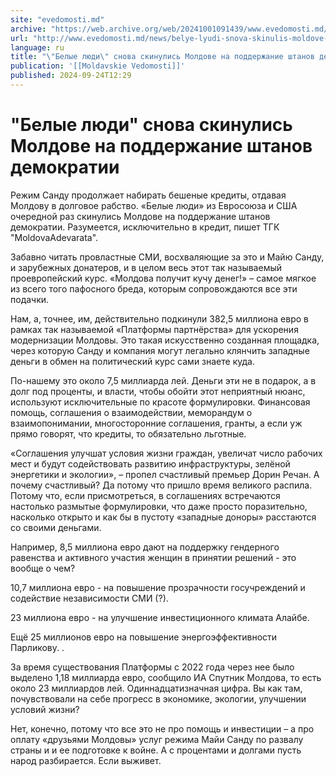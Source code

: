 ```yaml
---
site: "evedomosti.md"
archive: "https://web.archive.org/web/20241001091439/www.evedomosti.md/news/belye-lyudi-snova-skinulis-moldove-na-podderzhanie-shtanov-d"
url: "http://www.evedomosti.md/news/belye-lyudi-snova-skinulis-moldove-na-podderzhanie-shtanov-d"
language: ru
title: "\"Белые люди\" снова скинулись Молдове на поддержание штанов демократии"
publication: '[[Moldavskie Vedomosti]]'
published: 2024-09-24T12:29
---
```


# "Белые люди" снова скинулись Молдове на поддержание штанов демократии

Режим Санду продолжает набирать бешеные кредиты, отдавая Молдову в долговое рабство. «Белые люди» из Евросоюза и США очередной раз скинулись Молдове на поддержание штанов демократии. Разумеется, исключительно в кредит, пишет ТГК "MoldovaAdevarata".

Забавно читать провластные СМИ, восхваляющие за это и Майю Санду, и зарубежных донатеров, и в целом весь этот так называемый проевропейский курс. «Молдова получит кучу денег!» – самое мягкое из всего того пафосного бреда, которым сопровождаются все эти подачки.

Нам, а, точнее, им, действительно подкинули 382,5 миллиона евро в рамках так называемой «Платформы партнёрства» для ускорения модернизации Молдовы. Это такая искусственно созданная площадка, через которую Санду и компания могут легально клянчить западные деньги в обмен на политический курс сами знаете куда.

По-нашему это около 7,5 миллиарда лей. Деньги эти не в подарок, а в долг под проценты, и власти, чтобы обойти этот неприятный нюанс, используют исключительные по красоте формулировки. Финансовая помощь, соглашения о взаимодействии, меморандум о взаимопонимании, многосторонние соглашения, гранты, а если уж прямо говорят, что кредиты, то обязательно льготные.

«Соглашения улучшат условия жизни граждан, увеличат число рабочих мест и будут содействовать развитию инфраструктуры, зелёной энергетики и экологии», – пропел счастливый премьер Дорин Речан. А почему счастливый? Да потому что пришло время великого распила. Потому что, если присмотреться, в соглашениях встречаются настолько размытые формулировки, что даже просто поразительно, насколько открыто и как бы в пустоту «западные доноры» расстаются со своими деньгами.

Например, 8,5 миллиона евро дают на поддержку гендерного равенства и активного участия женщин в принятии решений - это вообще о чем?

10,7 миллиона евро - на повышение прозрачности госучреждений и содействие независимости СМИ (?).

23 миллиона евро - на улучшение инвестиционного климата Алайбе.

Ещё 25 миллионов евро на повышение энергоэффективности Парликову. .

За время существования Платформы с 2022 года через нее было выделено 1,18 миллиарда евро, сообщило ИА Спутник Молдова, то есть около 23 миллиардов лей. Одиннадцатизначная цифра. Вы как там, почувствовали на себе прогресс в экономике, экологии, улучшении условий жизни?

Нет, конечно, потому что все это не про помощь и инвестиции – а про оплату «друзьями Молдовы» услуг режима Майи Санду по развалу страны и и ее подготовке к войне. А с процентами и долгами пусть народ разбирается. Если выживет.